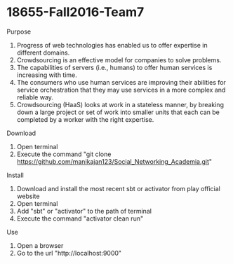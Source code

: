 # 18655-Fall2016-Team7

Purpose  
1) Progress of web technologies has enabled us to offer expertise in different domains.   
2) Crowdsourcing is an effective model for  companies to solve problems.  
3) The capabilities of servers (i.e., humans) to offer human services is increasing with time.   
4) The consumers who use human services are improving their abilities for service orchestration that they may use services in a more complex and reliable way.  
5) Crowdsourcing (HaaS) looks at work in a stateless manner, by breaking down a large project or set of work into smaller units that each can be completed by a worker with the right expertise.  

Download  
1) Open terminal  
2) Execute the command "git clone https://github.com/manikajan123/Social_Networking_Academia.git"  

Install  
1) Download and install the most recent sbt or activator from play official website  
2) Open terminal  
3) Add "sbt" or "activator" to the path of terminal  
4) Execute the command "activator clean run"  

Use  
1) Open a browser  
2) Go to the url "http://localhost:9000"
